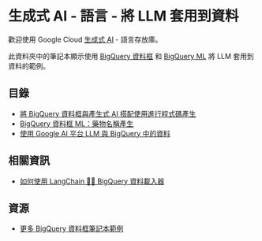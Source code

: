 ﻿# 生成式 AI - 語言 - 將 LLM 套用到資料

歡迎使用 Google Cloud [生成式 AI](https://cloud.google.com/ai/generative-ai/) - 語言存放庫。

此資料夾中的筆記本顯示使用 [BigQuery 資料框](https://cloud.google.com/python/docs/reference/bigframes/latest) 和 [BigQuery ML](https://cloud.google.com/bigquery/docs/bqml-introduction) 將 LLM 套用到資料的範例。

## 目錄

- [將 BigQuery 資料框與產生式 AI 搭配使用進行程式碼產生](bigquery_dataframes_llm_code_generation.ipynb)
- [BigQuery 資料框 ML：藥物名稱產生](bigquery_dataframes_ml_drug_name_generation.ipynb)
- [使用 Google AI 平台 LLM 與 BigQuery 中的資料](bigquery_ml_llm.ipynb)

## 相關資訊

- [如何使用 LangChain 🦜️🔗 BigQuery 資料載入器](../../orchestration/langchain/langchain_bigquery_data_loader.ipynb)

## 資源

- [更多 BigQuery 資料框筆記本範例](https://github.com/googleapis/python-bigquery-dataframes/tree/main/notebooks)



